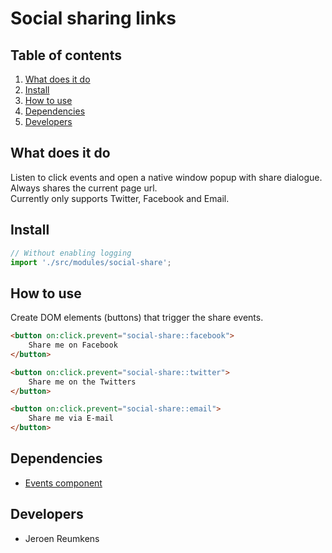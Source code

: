 
# Social sharing links

## Table of contents
1. [What does it do](#what-does-it-do)
2. [Install](#install)
3. [How to use](#how-to-use)
4. [Dependencies](#dependencies)
5. [Developers](#developers)


## What does it do
Listen to click events and open a native window popup with share dialogue. Always shares the current page url.<br>
Currently only supports Twitter, Facebook and Email.

## Install
```javascript
// Without enabling logging
import './src/modules/social-share';
```

## How to use
Create DOM elements (buttons) that trigger the share events.
```html
<button on:click.prevent="social-share::facebook">
    Share me on Facebook
</button>

<button on:click.prevent="social-share::twitter">
    Share me on the Twitters
</button>

<button on:click.prevent="social-share::email">
    Share me via E-mail
</button>
```

## Dependencies
* [Events component](/utilities/events/)

## Developers
* Jeroen Reumkens

